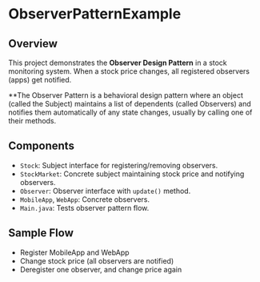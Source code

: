 # ObserverPatternExample

## Overview
This project demonstrates the **Observer Design Pattern** in a stock monitoring system. When a stock price changes, all registered observers (apps) get notified.

**The Observer Pattern is a behavioral design pattern where an object (called the Subject) maintains a list of dependents (called Observers) and notifies them automatically of any state changes, usually by calling one of their methods.

## Components
- `Stock`: Subject interface for registering/removing observers.
- `StockMarket`: Concrete subject maintaining stock price and notifying observers.
- `Observer`: Observer interface with `update()` method.
- `MobileApp`, `WebApp`: Concrete observers.
- `Main.java`: Tests observer pattern flow.

## Sample Flow
- Register MobileApp and WebApp
- Change stock price (all observers are notified)
- Deregister one observer, and change price again


